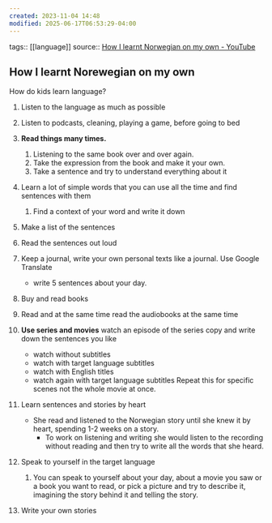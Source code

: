 ```yaml
---
created: 2023-11-04 14:48
modified: 2025-06-17T06:53:29-04:00
---
```

tags::  [[language]]
source::  [How I learnt Norwegian on my own - YouTube](https://www.youtube.com/watch?v=uWQYqcFX8JE)
## How I learnt Norewegian on my own

How do kids learn language?
1. Listen to the language as much as possible
2. Listen to podcasts, cleaning, playing a game, before going to bed
3. **Read things many times.**
	1. Listening to the same book over and over again.
	2. Take the expression from the book and make it your own.
	3. Take a sentence and try to understand everything about it
4. Learn a lot of simple words that you can use all the time and find sentences with them
	1. Find a context of your word and write it down
5. Make a list of the sentences
6. Read the sentences out loud
7. Keep a journal, write your own personal texts like a journal. Use Google Translate
	- write 5 sentences about your day.
8. Buy and read books
9. Read and at the same time read the audiobooks at the same time
10. **Use series and movies**
	watch an episode of the series
	copy and write down the sentences you like
	- watch without subtitles
	- watch with target language subtitles
	- watch with English titles
	- watch again with target language subtitles
	Repeat this for specific scenes not the whole movie at once.
11. Learn sentences and stories by heart
	- She read and listened to the Norwegian story until she knew it by heart, spending 1-2 weeks on a story.
		- To work on listening and writing she would listen to the recording without reading and then try to write all the words that she heard.

12. Speak to yourself in the target language
	1. You can speak to yourself about your day, about a movie you saw or a book you want to read, or pick a picture and try to describe it, imagining the story behind it and telling the story.

13. Write your own stories
